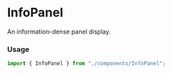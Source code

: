 # InfoPanel

An information-dense panel display.

### Usage

```js
import { InfoPanel } from "./components/InfoPanel";
```
